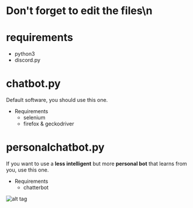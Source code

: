 # Don't forget to edit the files\n
# requirements
- python3
- discord.py

# chatbot.py
Default software, you should use this one.
- Requirements
  - selenium
  - firefox & geckodriver

# personalchatbot.py
If you want to use a **less intelligent** but more **personal bot** that learns from you, use this one.
- Requirements
  - chatterbot

![alt tag](http://upload2.inven.co.kr/upload/2018/05/08/bbs/i15440752895.gif "don't ask")
